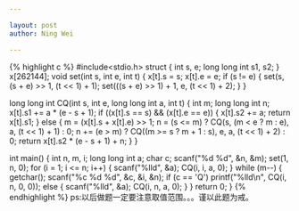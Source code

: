 ```yaml
---

layout: post
author: Ning Wei

---
```

{% highlight c %}
#include<stdio.h>
struct
{
    int s, e;
    long long int s1, s2;
} x[262144];
void set(int s, int e, int t)
{
    x[t].s = s;
    x[t].e = e;
    if (s != e)
    {
        set(s, (s + e) >> 1, (t << 1) + 1);
        set(((s + e) >> 1) + 1, e, (t << 1) + 2);
    }
}

long long int CQ(int s, int e, long long int a, int t)
{
    int m;
    long long int n;
    x[t].s1 += a * (e - s + 1);
    if ((x[t].s == s) && (x[t].e == e))
    {
        x[t].s2 += a;
        return x[t].s1;
    }
    else
    {
        m = (x[t].s + x[t].e) >> 1;
        n = (s <= m) ? CQ(s, (m < e ? m : e), a, (t << 1) + 1) : 0;
        n += (e > m) ? CQ((m >= s ? m + 1 : s), e, a, (t << 1) + 2) : 0;
        return x[t].s2 * (e - s + 1) + n;
    }
}

int main()
{
    int n, m, i;
    long long int a;
    char c;
    scanf("%d %d", &n, &m);
    set(1, n, 0);
    for (i = 1; i <= n; i++)
    {
        scanf("%lld", &a);
        CQ(i, i, a, 0);
    }
    while (m--)
    {
        getchar();
        scanf("%c %d %d", &c, &i, &n);
        if (c == 'Q')
            printf("%lld\n", CQ(i, n, 0, 0));
        else
        {
            scanf("%lld", &a);
            CQ(i, n, a, 0);
        }
    }
    return 0;
}
{% endhighlight %}
ps:以后做题一定要注意取值范围。。。谨以此题为戒。
